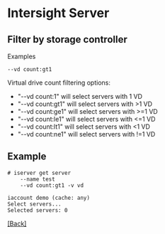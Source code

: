 # Intersight Server

## Filter by storage controller

Examples

```
--vd count:gt1
```

Virtual drive count filtering options:
- "--vd count:1" will select servers with 1 VD
- "--vd count:gt1" will select servers with >1 VD
- "--vd count:ge1" will select servers with >=1 VD
- "--vd count:le1" will select servers with <=1 VD
- "--vd count:lt1" will select servers with <1 VD
- "--vd count:ne1" will select servers with !=1 VD

## Example

```
# iserver get server
    --name test
    --vd count:gt1 -v vd

iaccount demo (cache: any)
Select servers...
Selected servers: 0
```

[[Back]](./ServerInventory.md)